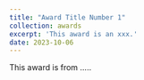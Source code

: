```yaml
---
title: "Award Title Number 1"
collection: awards
excerpt: 'This award is an xxx.'
date: 2023-10-06
---
```

This award is from .....